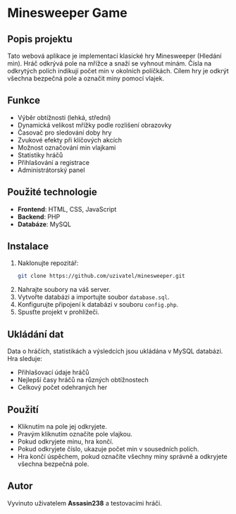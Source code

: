 # Minesweeper Game

## Popis projektu
Tato webová aplikace je implementací klasické hry Minesweeper (Hledání min). Hráč odkrývá pole na mřížce a snaží se vyhnout minám. Čísla na odkrytých polích indikují počet min v okolních políčkách. Cílem hry je odkrýt všechna bezpečná pole a označit miny pomocí vlajek.

## Funkce
- Výběr obtížnosti (lehká, střední)
- Dynamická velikost mřížky podle rozlišení obrazovky
- Časovač pro sledování doby hry
- Zvukové efekty při klíčových akcích
- Možnost označování min vlajkami
- Statistiky hráčů
- Přihlašování a registrace
- Administrátorský panel

## Použité technologie
- **Frontend**: HTML, CSS, JavaScript
- **Backend**: PHP
- **Databáze**: MySQL

## Instalace
1. Naklonujte repozitář:
   ```sh
   git clone https://github.com/uzivatel/minesweeper.git
   ```
2. Nahrajte soubory na váš server.
3. Vytvořte databázi a importujte soubor `database.sql`.
4. Konfigurujte připojení k databázi v souboru `config.php`.
5. Spusťte projekt v prohlížeči.

## Ukládání dat
Data o hráčích, statistikách a výsledcích jsou ukládána v MySQL databázi. Hra sleduje:
- Přihlašovací údaje hráčů
- Nejlepší časy hráčů na různých obtížnostech
- Celkový počet odehraných her

## Použití
- Kliknutím na pole jej odkryjete.
- Pravým kliknutím označíte pole vlajkou.
- Pokud odkryjete minu, hra končí.
- Pokud odkryjete číslo, ukazuje počet min v sousedních polích.
- Hra končí úspěchem, pokud označíte všechny miny správně a odkryjete všechna bezpečná pole.

## Autor
Vyvinuto uživatelem **Assasin238** a testovacími hráči.
